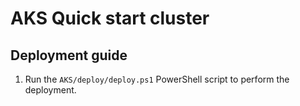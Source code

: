 # AKS Quick start cluster

## Deployment guide

1. Run the `AKS/deploy/deploy.ps1` PowerShell script to perform the deployment.
